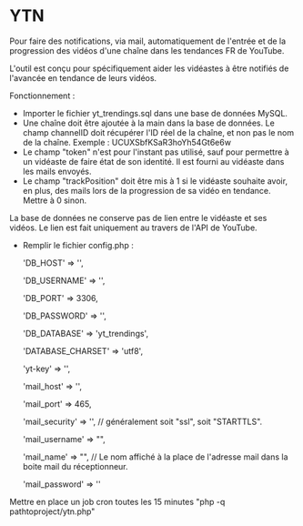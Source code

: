 # YTN

Pour faire des notifications, via mail, automatiquement de l'entrée et de la progression des vidéos d'une chaîne dans les tendances FR de YouTube.

L'outil est conçu pour spécifiquement aider les vidéastes à être notifiés de l'avancée en tendance de leurs vidéos.

Fonctionnement :

- Importer le fichier yt_trendings.sql dans une base de données MySQL.
- Une chaîne doit être ajoutée à la main dans la base de données. Le champ channelID doit récupérer l'ID réel de la chaîne, et non pas le nom de la chaîne. Exemple : UCUXSbfKSaR3hoYh54Gt6e6w
- Le champ "token" n'est pour l'instant pas utilisé, sauf pour permettre à un vidéaste de faire état de son identité. Il est fourni au vidéaste dans les mails envoyés.
- Le champ "trackPosition" doit être mis à 1 si le vidéaste souhaite avoir, en plus, des mails lors de la progression de sa vidéo en tendance. Mettre à 0 sinon.

La base de données ne conserve pas de lien entre le vidéaste et ses vidéos. Le lien est fait uniquement au travers de l'API de YouTube.

- Remplir le fichier config.php :

    'DB_HOST' => '',
    
    'DB_USERNAME' => '', 
    
    'DB_PORT' => 3306, 
    
    'DB_PASSWORD' => '', 
    
    'DB_DATABASE' => 'yt_trendings', 
    
    'DATABASE_CHARSET' => 'utf8',
    
    'yt-key' => '', 
        
    'mail_host' => '', 
    
    'mail_port' => 465, 
    
    'mail_security' => '', // généralement soit "ssl", soit "STARTTLS".
    
    'mail_username' => "",
    
    'mail_name' => "", // Le nom affiché à la place de l'adresse mail dans la boite mail du réceptionneur.
    
    'mail_password' => ''
    
    
Mettre en place un job cron toutes les 15 minutes "php -q pathtoproject/ytn.php"

